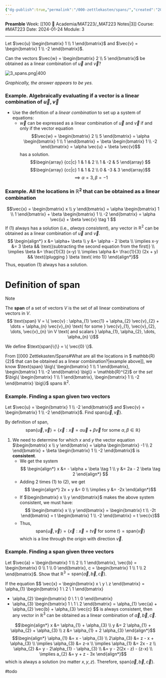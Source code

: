 ```yaml
---
{"dg-publish":true,"permalink":"/000-zettlekasten/spans/","created":"2024-01-24T13:05:59.177-05:00","updated":"2024-01-24T15:12:37.880-05:00"}
---
```


**Preamble**
Week: [[100 📒 Academia/MAT223/_MAT223 Notes\|3]]
Course: #MAT223
Date: 2024-01-24
Module: 3

---

Let $\vec{u} \begin{bmatrix} 1 \\ 1 \end{bmatrix}$ and $\vec{v} = \begin{bmatrix} 1 \\ -2 \end{bmatrix}$.

Can the vectors $\vec{w} = \begin{bmatrix} 2 \\ 5 \end{bmatrix}$ be obtained as a linear combination of $\vec{u}$ and $\vec{v}$?

![3_spans.png|400](/img/user/Files/mat223/3_spans.png)

*Graphically, the answer appears to be yes.*

### Example. Algebraically evaluating if a vector is a linear combination of $\vec{u}, \vec{v}$

- Use the definition of a *linear combination* to set up a system of equations:
	- $\vec{w}$ can be expressed as a linear combination of $\vec{u}$ and $\vec{v}$ if and only if the vector equation
	  $$\vec{w} = \begin{bmatrix} 2 \\ 5 \end{bmatrix} = \alpha \begin{bmatrix} 1 \\ 1 \end{bmatrix} + \beta \begin{bmatrix} 1 \\ -2 \end{bmatrix} 
	  = \alpha \vec{u} + \beta \vec{v}$$
	  has a solution.
	$$\begin{array} {cc|c}
	  1 & 1 & 2 \\
	  1 & -2 & 5
	   \end{array}
	   $$
	$$\begin{array} {cc|c}
	  1 & 1 & 2 \\
	  0 & -3 & 3
	   \end{array}$$
	$$\implies \alpha = 3, \beta = -1$$
### Example. All the locations in $\mathbb{R}^{2}$ that can be obtained as a linear combination

$$\vec{x} = 
\begin{bmatrix} x \\ y \end{bmatrix} =
\alpha \begin{bmatrix} 1 \\ 1 \end{bmatrix} + \beta \begin{bmatrix} 1 \\ -2 \end{bmatrix} =
\alpha \vec{u} + \beta \vec{v} \tag 1
$$
If (1) always has a solution (i.e., *always consistent*), any vector in $\mathbb{R}^{2}$ can be obtained as a linear combination of $\vec{u}$ and $\vec{v}$.
$$ \begin{align*}
x &= \alpha+ \beta \\
y &= \alpha - 2 \beta \\
\implies x-y &= 3 \beta && \text{(subtracting the second equation from the first)} \\
\implies \beta &= \frac{1}{3} (x-y) \\
\implies \alpha &= \frac{1}{3} (2x + y) && \text{(plugging } \beta \text{ into 1)}
\end{align*}$$
Thus, equation (1) always has a solution.

# Definition of **span**

> [!note] 
> The **span** of a set of vectors $V$ is the set of all linear combinations of vectors in $V$.
> $$ \text{span} V = \{ \vec{v} : \alpha_{1} \vec{1} + \alpha_{2} \vec{v}_{2} + \dots + \alpha_{n} \vec{v}_{n} \text{ for some } \vec{v}_{1}, \vec{v}_{2}, \dots, \vec{v}_{n} \in V \text{ and scalars } \alpha_{1}, \alpha_{2}, \dots, \alpha_{n} \}$$

We define $\text{span}\{\} = \{ \vec{0} \}$.

From [[000 Zettlekasten/Spans#What are all the locations in $ mathbb{R} {2}$ that can be obtained as a linear combination?\|example above]], we know $\text{span} \big\{ \begin{bmatrix} 1 \\ 1 \end{bmatrix}, \begin{bmatrix} 1 \\ -2 \end{bmatrix} \big\} = \mathbb{R}^{2}$ or the *set* $\big\{ \begin{bmatrix} 1 \\ 1 \end{bmatrix}, \begin{bmatrix} 1 \\ -2 \end{bmatrix} \big\}$ spans $\mathbb{R}^{2}$.

### Example. Finding a span given two vectors

Let $\vec{u} = \begin{bmatrix} 1 \\ -2 \end{bmatrix}$ and $\vec{v} = \begin{bmatrix} 1 \\ -2 \end{bmatrix}$. Find $\text{span} \{ \vec{u}, \vec{v} \}$.

By definition of span,
$$\text{span}\{\vec{u}, \vec{v}\} = \{\vec{x} : \vec{x} = \alpha \vec{u} + \beta \vec{v} \text{ for some } \alpha, \beta \in \mathbb{R} \}$$


1. We need to determine for which $x$ and $y$ the vector equation $\begin{bmatrix} x \\ y \end{bmatrix} = \alpha \begin{bmatrix} -1 \\ 2 \end{bmatrix} + \beta \begin{bmatrix} 1 \\ -2 \end{bmatrix}$ is **consistent**.
	- We get the system
	  $$ \begin{align*}
	  x &= - \alpha + \beta \tag 1 \\
	  y &= 2a - 2 \beta \tag 2
	  \end{align*}
	 $$
	- Adding 2 times (1) to (2), we get
	  $$ \begin{align*}
	  2x + y &= 0 \\
	  \implies y &= -2x
	  \end{align*}$$
	- If $\begin{bmatrix} x \\ y \end{bmatrix}$ makes the above system consistent, we must have:
	  $$
	  \begin{bmatrix} x \\ y \end{bmatrix} 
	  = \begin{bmatrix} t \\ -2t \end{bmatrix}
	  = t \begin{bmatrix} 1 \\ -2 \end{bmatrix}
	  = t \vec{v}$$
	- Thus,
	  $$\text{span} \{ \vec{u}, \vec{v}\} = \{ \vec{x} : \vec{x} = t \vec{v} \text{ for some } t \}
	  = \text{span}\{\vec{v}\}$$
	  which is a line through the origin with direction $\vec{v}$.

### Example. Finding a span given three vectors

Let $\vec{a} = \begin{bmatrix} 1 \\ 2 \\ 1 \end{bmatrix}, \vec{b} = \begin{bmatrix} 0 \\ 1 \\ 0 \end{bmatrix}, c = \begin{bmatrix} 1 \\ 1 \\ 2 \end{bmatrix}$. Show that $\mathbb{R}^{3} = \text{span} \{ \vec{a}, \vec{b}, \vec{c} \}$.

If the equation
$$
\vec{x} = \begin{bmatrix} x \\ y \\ z \end{bmatrix}
= \alpha_{1} \begin{bmatrix} 1 \\ 2 \\ 1 \end{bmatrix}
+ \alpha_{2} \begin{bmatrix} 0 \\ 1 \\ 0 \end{bmatrix}
+ \alpha_{3} \begin{bmatrix} 1 \\ 1 \\ 2 \end{bmatrix}
= \alpha_{1} \vec{a} + \alpha_{2} \vec{b} + \alpha_{3} \vec{c}
$$
is always consistent, then any vector in $\mathbb{R}^{3}$ can be obtained as a linear combination of $\vec{a}, \vec{b}, \vec{c}$.

$$\begin{align*}
x &= \alpha_{1} + \alpha_{3} \\
y &= 2 \alpha_{1} + \alpha_{2} + \alpha_{3} \\
z &= \alpha_{1} + 2 \alpha_{3}
\end{align*}$$
$$\begin{align*}
\alpha_{1} &= x - \alpha_{3} \\
2\alpha_{3} &= z - x + \alpha_{3} \\
\implies \alpha_{3} &= z-x \\
\implies \alpha_{1} &= 2x - z \\
\alpha_{2} &= y - 2\alpha_{1} - \alpha_{3} \\
&= y - 2(2x - z) - (z-x) \\
\implies a_{2} &= y + z - 3x
\end{align*}$$
which is always a solution (no matter $x, y, z$). Therefore, $\text{span}\{\vec{a}, \vec{b}, \vec{c}\}$.

#todo